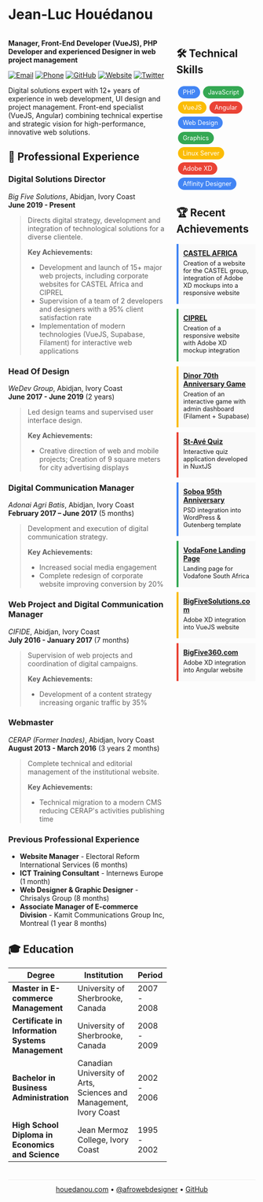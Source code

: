 # **Jean-Luc Houédanou**

<div style="display: flex; flex-wrap: wrap;">
<div style="flex: 2; min-width: 60%; padding-right: 20px;">

**Manager, Front-End Developer (VueJS), PHP Developer and experienced Designer in web project management**

[![Email](https://img.shields.io/badge/Email-jeanluc%40houedanou.com-blue)](mailto:jeanluc@houedanou.com)
[![Phone](https://img.shields.io/badge/Phone-%2B225%2007%2048%2034%2082%2021-green)](tel:+22507483482021)
[![GitHub](https://img.shields.io/badge/GitHub-jhouedanou-181717)](https://github.com/jhouedanou)
[![Website](https://img.shields.io/badge/Website-houedanou.com-orange)](https://houedanou.com)
[![Twitter](https://img.shields.io/badge/Twitter-%40afrowebdesigner-1DA1F2)](https://twitter.com/afrowebdesigner)

Digital solutions expert with 12+ years of experience in web development, UI design and project management. Front-end specialist (VueJS, Angular) combining technical expertise and strategic vision for high-performance, innovative web solutions.

## 💼 **Professional Experience**

### **Digital Solutions Director**
_Big Five Solutions_, Abidjan, Ivory Coast  
**June 2019 - Present**

> Directs digital strategy, development and integration of technological solutions for a diverse clientele.
> 
> **Key Achievements:**
> - Development and launch of 15+ major web projects, including corporate websites for CASTEL Africa and CIPREL
> - Supervision of a team of 2 developers and designers with a 95% client satisfaction rate
> - Implementation of modern technologies (VueJS, Supabase, Filament) for interactive web applications

### **Head Of Design**
_WeDev Group_, Abidjan, Ivory Coast  
**June 2017 - June 2019** (2 years)

> Led design teams and supervised user interface design.
>
> **Key Achievements:**
> - Creative direction of web and mobile projects; Creation of 9 square meters for city advertising displays
>

### **Digital Communication Manager**
_Adonai Agri Batis_, Abidjan, Ivory Coast  
**February 2017 – June 2017** (5 months)

> Development and execution of digital communication strategy.
>
> **Key Achievements:**
> - Increased social media engagement
> - Complete redesign of corporate website improving conversion by 20%

### **Web Project and Digital Communication Manager**
_CIFIDE_, Abidjan, Ivory Coast  
**July 2016 - January 2017** (7 months)

> Supervision of web projects and coordination of digital campaigns.
>
> **Key Achievements:**
> - Development of a content strategy increasing organic traffic by 35%

### **Webmaster**
_CERAP (Former Inades)_, Abidjan, Ivory Coast  
**August 2013 - March 2016** (3 years 2 months)

> Complete technical and editorial management of the institutional website.
>
> **Key Achievements:**
> - Technical migration to a modern CMS reducing CERAP's activities publishing time

### **Previous Professional Experience**

- **Website Manager** - Electoral Reform International Services (6 months)
- **ICT Training Consultant** - Internews Europe (1 month)
- **Web Designer & Graphic Designer** - Chrisalys Group (8 months)
- **Associate Manager of E-commerce Division** - Kamit Communications Group Inc, Montreal (1 year 8 months)


## 🎓 **Education**

| Degree | Institution | Period |
|---------|-------------|---------|
| **Master in E-commerce Management** | University of Sherbrooke, Canada | 2007 - 2008 |
| **Certificate in Information Systems Management** | University of Sherbrooke, Canada | 2008 - 2009 |
| **Bachelor in Business Administration** | Canadian University of Arts, Sciences and Management, Ivory Coast | 2002 - 2006 |
| **High School Diploma in Economics and Science** | Jean Mermoz College, Ivory Coast | 1995 - 2002 |

</div>
<div style="flex: 1; min-width: 30%;">

## 🛠️ **Technical Skills**

<div style="display: flex; flex-wrap: wrap; margin-bottom: 15px;">
  <span style="background-color: #4285F4; color: white; margin: 3px; padding: 5px 10px; border-radius: 15px; font-size: 0.9em;">PHP</span>
  <span style="background-color: #34A853; color: white; margin: 3px; padding: 5px 10px; border-radius: 15px; font-size: 0.9em;">JavaScript</span>
  <span style="background-color: #FBBC05; color: white; margin: 3px; padding: 5px 10px; border-radius: 15px; font-size: 0.9em;">VueJS</span>
  <span style="background-color: #EA4335; color: white; margin: 3px; padding: 5px 10px; border-radius: 15px; font-size: 0.9em;">Angular</span>
  <span style="background-color: #4285F4; color: white; margin: 3px; padding: 5px 10px; border-radius: 15px; font-size: 0.9em;">Web Design</span>
  <span style="background-color: #34A853; color: white; margin: 3px; padding: 5px 10px; border-radius: 15px; font-size: 0.9em;">Graphics</span>
  <span style="background-color: #FBBC05; color: white; margin: 3px; padding: 5px 10px; border-radius: 15px; font-size: 0.9em;">Linux Server</span>
  <span style="background-color: #EA4335; color: white; margin: 3px; padding: 5px 10px; border-radius: 15px; font-size: 0.9em;">Adobe XD</span>
  <span style="background-color: #4285F4; color: white; margin: 3px; padding: 5px 10px; border-radius: 15px; font-size: 0.9em;">Affinity Designer</span>
</div>

## 🏆 **Recent Achievements**

<div style="background-color: #f9f9f9; border-left: 4px solid #4285F4; padding: 10px; margin-bottom: 10px;">
  <strong><a href="https://castel-afrique.com/">CASTEL AFRICA</a></strong>
  <p style="font-size: 0.9em; margin: 5px 0;">Creation of a website for the CASTEL group, integration of Adobe XD mockups into a responsive website</p>
</div>

<div style="background-color: #f9f9f9; border-left: 4px solid #34A853; padding: 10px; margin-bottom: 10px;">
  <strong><a href="https://ciprel.com/">CIPREL</a></strong>
  <p style="font-size: 0.9em; margin: 5px 0;">Creation of a responsive website with Adobe XD mockup integration</p>
</div>

<div style="background-color: #f9f9f9; border-left: 4px solid #FBBC05; padding: 10px; margin-bottom: 10px;">
  <strong><a href="https://roue.dinorapp.com/">Dinor 70th Anniversary Game</a></strong>
  <p style="font-size: 0.9em; margin: 5px 0;">Creation of an interactive game with admin dashboard (Filament + Supabase)</p>
</div>

<div style="background-color: #f9f9f9; border-left: 4px solid #EA4335; padding: 10px; margin-bottom: 10px;">
  <strong><a href="https://quizzstave.netlify.app/">St-Avé Quiz</a></strong>
  <p style="font-size: 0.9em; margin: 5px 0;">Interactive quiz application developed in NuxtJS</p>
</div>

<div style="background-color: #f9f9f9; border-left: 4px solid #4285F4; padding: 10px; margin-bottom: 10px;">
  <strong><a href="https://soboa95ans.sn">Soboa 95th Anniversary</a></strong>
  <p style="font-size: 0.9em; margin: 5px 0;">PSD integration into WordPress & Gutenberg template</p>
</div>

<div style="background-color: #f9f9f9; border-left: 4px solid #34A853; padding: 10px; margin-bottom: 10px;">
  <strong><a href="https://txtengage-vodafone.vercel.app/">VodaFone Landing Page</a></strong>
  <p style="font-size: 0.9em; margin: 5px 0;">Landing page for Vodafone South Africa</p>
</div>

<div style="background-color: #f9f9f9; border-left: 4px solid #FBBC05; padding: 10px; margin-bottom: 10px;">
  <strong><a href="https://bigfivesolutions.com/">BigFiveSolutions.com</a></strong>
  <p style="font-size: 0.9em; margin: 5px 0;">Adobe XD integration into VueJS website</p>
</div>

<div style="background-color: #f9f9f9; border-left: 4px solid #EA4335; padding: 10px; margin-bottom: 10px;">
  <strong><a href="https://bigfive360.com">BigFive360.com</a></strong>
  <p style="font-size: 0.9em; margin: 5px 0;">Adobe XD integration into Angular website</p>
</div>

</div>
</div>

<div style="text-align: center; margin-top: 20px; padding-top: 10px; border-top: 1px solid #eee;">
  <a href="https://houedanou.com">houedanou.com</a> • 
  <a href="https://twitter.com/afrowebdesigner">@afrowebdesigner</a> • 
  <a href="https://github.com/jhouedanou">GitHub</a>
</div>
